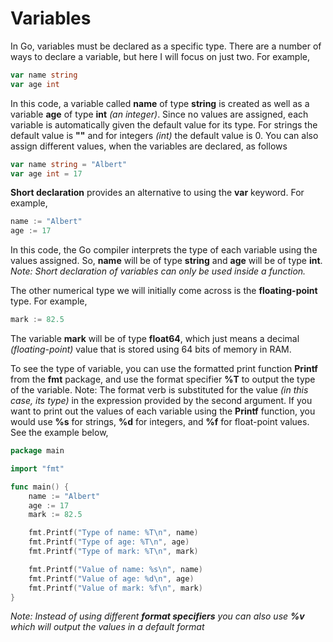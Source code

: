 # Variables

In Go, variables must be declared as a specific type.  There are a number of ways to declare a variable, but here I will focus on just two. For example,

```go
var name string
var age int
```

In this code, a variable called **name** of type **string** is created as well as a variable **age** of type **int** _(an integer)_.  Since no values are assigned, each variable is automatically given the default value for its type.  For strings the default value is **""** and for integers _(int)_ the default value is 0.  You can also assign different values, when the variables are declared, as follows

```go
var name string = "Albert"
var age int = 17
```

**Short declaration** provides an alternative to using the **var** keyword.  For example,

```go
name := "Albert"
age := 17
```

In this code, the Go compiler interprets the type of each variable using the values assigned. So, **name** will be of type **string** and  **age** will be of type **int**.  _Note: Short declaration of variables can only be used inside a function._

The other numerical type we will initially come across is the **floating-point** type.  For example,

```go
mark := 82.5
```
The variable **mark** will be of type **float64**, which just means a decimal _(floating-point)_ value that is stored using 64 bits of memory in RAM.

To see the type of variable, you can use the formatted print function **Printf** from the **fmt** package, and use the format specifier **%T** to output the type of the variable.  Note:  The format verb is substituted for the value _(in this case, its type)_ in the expression provided by the second argument.  If you want to print out the values of each variable using the **Printf** function, you would use **%s** for strings, **%d** for integers, and **%f** for float-point values.  See the example below,

```go
package main

import "fmt"

func main() {
	name := "Albert"
	age := 17
	mark := 82.5

	fmt.Printf("Type of name: %T\n", name)
	fmt.Printf("Type of age: %T\n", age)
	fmt.Printf("Type of mark: %T\n", mark)

	fmt.Printf("Value of name: %s\n", name)
	fmt.Printf("Value of age: %d\n", age)
	fmt.Printf("Value of mark: %f\n", mark)
}
```
_Note:  Instead of using different **format specifiers** you can also use **%v** which will output the values in a default format_